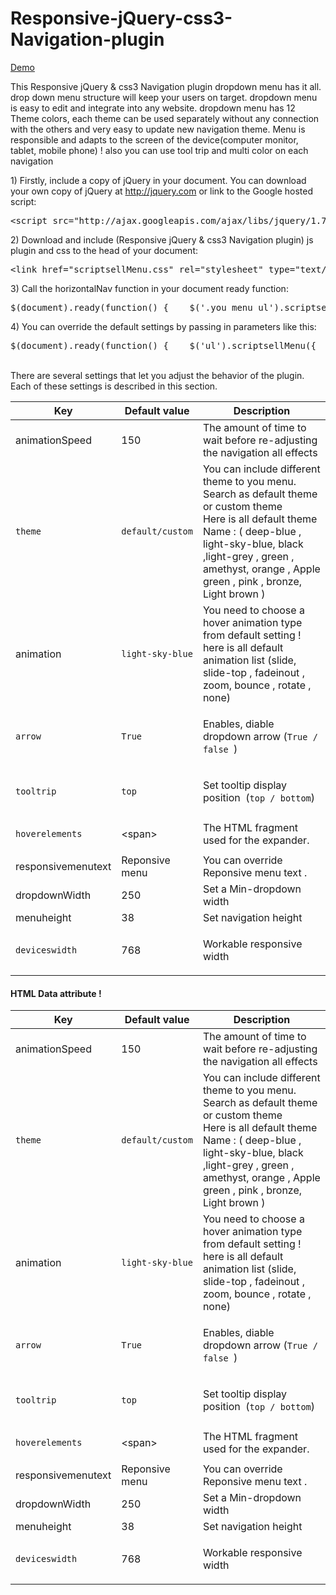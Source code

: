 Responsive-jQuery-css3-Navigation-plugin
========================================

<a href="http://scriptsell.net/dropdownmenu/">Demo</a>

This Responsive jQuery & css3 Navigation plugin dropdown menu has it all. drop down menu structure will keep your users on target. dropdown menu is easy to edit and integrate into any website. dropdown menu has 12 Theme colors, each theme can be used separately without any connection with the others and very easy to update new navigation theme. Menu is responsible and adapts to the screen of the device(computer monitor, tablet, mobile phone) ! also you can use tool trip and multi color on each navigation


<p>1) Firstly, include a copy of jQuery in your document. You can download your own copy of jQuery at <a href="http://jquery.com" target="_blank">http://jquery.com</a> or link to the Google hosted script:</p>
<pre>&lt;script src="http://ajax.googleapis.com/ajax/libs/jquery/1.7.1/jquery.min.js"&gt;&lt;/script&gt;  </pre>
<p>2) Download and include (Responsive jQuery &amp; css3 Navigation plugin) js plugin and css to the head of your document:</p>
<pre>&lt;link href="scriptsellMenu.css" rel="stylesheet" type="text/css" /&gt;  &lt;script type="text/javascript" src="js/scriptsellMenu.js"&gt;&lt;/script&gt; </pre>
<p>3) Call the horizontalNav function in your document ready function:</p>
<pre>$(document).ready(function() {    $('.you_menu_ul').scriptsellMenu();  });</pre>
<p>4) You can override the default settings by passing in parameters like this:</p>
<pre>$(document).ready(function() {    $('ul').scriptsellMenu({      animationSpeed:150,      theme:'light-brown',      animation:'slide',      arrow:true,      tooltrip:'bottom',      hoverelements:'',      responsivemenutext:'Reponsive menu',      dropdownWidth:250,      menuheight:37,      deviceswidth:768    });  }); </pre>
<br>
There are several settings that let you adjust the behavior of the   plugin. Each of these settings is described in this section.      
<table cellspacing="0" cellpadding="0" width="100%" class="options-table">
            <thead>
              <tr>
                <th width="20%">Key</th>
                <th width="18%">Default value</th>
                <th>Description</th>
              </tr>
            </thead>
            <tbody>
              <tr>
                <td>animationSpeed</td>
                <td>150</td>
                <td>The amount of time to wait before re-adjusting the navigation all effects</td>
              </tr>
              <tr>
                <td><code>theme</code></td>
                <td><code>default/custom</code></td>
                <td>You can include different theme to you menu. Search as default theme or custom  theme<br>
                Here is all default theme Name :  ( deep-blue , light-sky-blue, black ,light-grey  , green , amethyst, orange , Apple green , pink , bronze,  Light brown )<br></td>
              </tr>
              <tr>
                <td>animation</td>
                <td><code>light-sky-blue</code></td>
                <td>You need to choose  a hover animation type from default setting ! here is all default animation list (slide, slide-top , fadeinout , zoom, bounce , rotate , none)</td>
              </tr>
              <tr>
                <td><code>arrow</code></td>
                <td><code>True </code></td>
                <td><p>Enables, diable dropdown arrow (<code>True / false </code>)</p></td>
              </tr>
              <tr>
                <td><code>tooltrip</code></td>
                <td><code>top</code></td>
                <td><p>Set tooltip display position &nbsp;(<code>top / bottom</code>)</p></td>
              </tr>
              <tr>
                <td><code>hoverelements</code></td>
                <td><p>&lt;span&gt;</p></td>
                <td>The HTML fragment used for the expander.</td>
              </tr>
              <tr>
                <td>responsivemenutext</td>
                <td>Reponsive menu</td>
                <td>You can override Reponsive menu text .</td>
              </tr>
              <tr>
                <td>dropdownWidth</td>
                <td>250</td>
                <td>Set a Min-dropdown width </td>
              </tr>
              <tr>
                <td>menuheight</td>
                <td>38</td>
                <td>Set navigation height </td>
              </tr>
              <tr>
                <td><code>deviceswidth</code></td>
                <td><p>768</p></td>
                <td><p>Workable responsive width </p></td>
              </tr>
            </tbody>
          </table>
 <h4>HTML Data attribute !</h4>
 
 <table cellspacing="0" cellpadding="0" width="100%" class="options-table">
            <thead>
              <tr>
                <th width="20%">Key</th>
                <th width="18%">Default value</th>
                <th>Description</th>
              </tr>
            </thead>
            <tbody>
              <tr>
                <td>animationSpeed</td>
                <td>150</td>
                <td>The amount of time to wait before re-adjusting the navigation all effects</td>
              </tr>
              <tr>
                <td><code>theme</code></td>
                <td><code>default/custom</code></td>
                <td>You can include different theme to you menu. Search as default theme or custom  theme<br>
                Here is all default theme Name :  ( deep-blue , light-sky-blue, black ,light-grey  , green , amethyst, orange , Apple green , pink , bronze,  Light brown )<br></td>
              </tr>
              <tr>
                <td>animation</td>
                <td><code>light-sky-blue</code></td>
                <td>You need to choose  a hover animation type from default setting ! here is all default animation list (slide, slide-top , fadeinout , zoom, bounce , rotate , none)</td>
              </tr>
              <tr>
                <td><code>arrow</code></td>
                <td><code>True </code></td>
                <td><p>Enables, diable dropdown arrow (<code>True / false </code>)</p></td>
              </tr>
              <tr>
                <td><code>tooltrip</code></td>
                <td><code>top</code></td>
                <td><p>Set tooltip display position &nbsp;(<code>top / bottom</code>)</p></td>
              </tr>
              <tr>
                <td><code>hoverelements</code></td>
                <td><p>&lt;span&gt;</p></td>
                <td>The HTML fragment used for the expander.</td>
              </tr>
              <tr>
                <td>responsivemenutext</td>
                <td>Reponsive menu</td>
                <td>You can override Reponsive menu text .</td>
              </tr>
              <tr>
                <td>dropdownWidth</td>
                <td>250</td>
                <td>Set a Min-dropdown width </td>
              </tr>
              <tr>
                <td>menuheight</td>
                <td>38</td>
                <td>Set navigation height </td>
              </tr>
              <tr>
                <td><code>deviceswidth</code></td>
                <td><p>768</p></td>
                <td><p>Workable responsive width </p></td>
              </tr>
            </tbody>
          </table>